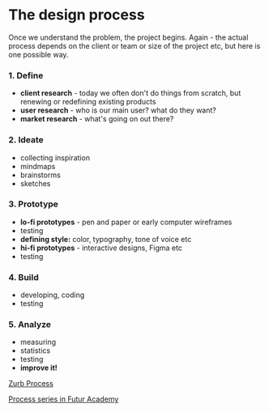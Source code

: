 # The design process

Once we understand the problem, the project begins. Again - the actual process depends on the client or team or size of the project etc, but here is one possible way.


### 1. Define

- **client research** - today we often don't do things from scratch, but renewing or redefining existing products
- **user research** - who is our main user? what do they want?
- **market research** - what's going on out there?

### 2. Ideate

- collecting inspiration
- mindmaps
- brainstorms
- sketches

### 3. Prototype

- **lo-fi prototypes** - pen and paper or early computer wireframes
- testing
- **defining style:** color, typography, tone of voice etc
- **hi-fi prototypes** - interactive designs, Figma etc
- testing

### 4. Build

- developing, coding
- testing

### 5. Analyze

- measuring
- statistics
- testing
- **improve it!**





[Zurb Process](https://zurb.com/process)

[Process series in Futur Academy](https://www.youtube.com/watch?v=d77cDtH8bo0&list=PLroLjS4HDi0BP_yFfi0--EFcK3rFRrgED&index=1)